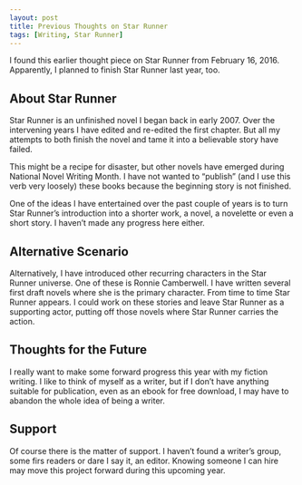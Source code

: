 ```yaml
---
layout: post
title: Previous Thoughts on Star Runner
tags: [Writing, Star Runner]
---
```


I found this earlier thought piece on Star Runner from February 16, 2016. Apparently, I planned to finish Star Runner last year, too.

## About Star Runner

Star Runner is an unfinished novel I began back in early 2007. Over the intervening years I have edited and re-edited the first chapter. But all my attempts to both finish the novel and tame it into a believable story have failed.

This might be a recipe for disaster, but other novels have emerged during National Novel Writing Month. I have not wanted to “publish” (and I use this verb very loosely) these books because the beginning story is not finished.

One of the ideas I have entertained over the past couple of years is to turn Star Runner’s introduction into a shorter work, a novel, a novelette or even a short story. I haven’t made any progress here either.

## Alternative Scenario

Alternatively, I have introduced other recurring characters in the Star Runner universe. One of these is Ronnie Camberwell. I have written several first draft novels where she is the primary character. From time to time Star Runner appears. I could work on these stories and leave Star Runner as a supporting actor, putting off those novels where Star Runner carries the action.

## Thoughts for the Future

I really want to make some forward progress this year with my fiction writing. I like to think of myself as a writer, but if I don’t have anything suitable for publication, even as an ebook for free download, I may have to abandon the whole idea of being a writer.

## Support

Of course there is the matter of support. I haven’t found a writer’s group, some firs readers or dare I say it, an editor. Knowing someone I can hire may move this project forward during this upcoming year.